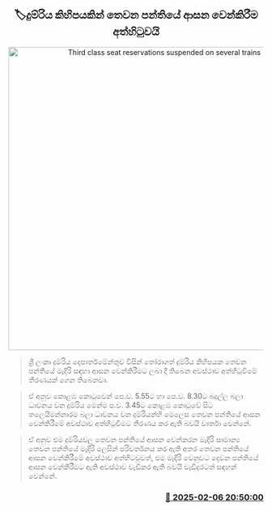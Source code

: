 <p align='center'><b><h2 align='center' title='Third class seat reservations suspended on several trains'>🏷දුම්රිය කිහිපයකින් තෙවන පන්තියේ ආසන වෙන්කිරීම අත්හිටුවයි</h2></b></p>
<p align='center'><img src='https://helakuru.sgp1.cdn.digitaloceanspaces.com/esana/images/lib/trainjaffna.jpg' width='600' alt='Third class seat reservations suspended on several trains'></p>

> ශ්‍රී ලංකා දුම්රිය දෙපාර්තමේන්තුව විසින් තෝරාගත් දුම්රිය කිහිපයක තෙවන පන්තියේ මැදිරි සඳහා ආසන වෙන්කිරීමට ලබා දී තිබෙන අවස්ථාව අත්හිටුවීමේ තීරණයක් ගෙන තිබෙනවා.

> ඒ අනුව කොළඹ කොටුවෙන් පෙ.ව. 5.55ට හා පෙ.ව. 8.30ට බදුල්ල බලා ධාවනය වන දුම්රිය මෙන්ම ප.ව. 3.45ට කොළඹ කොටුවේ සිට තලෙයිමන්නාරම බලා ධාවනය වන දුම්රියන්හි මෙලෙස තෙවන පන්තියේ ආසන වෙන්කිරීමේ අවස්ථාව අත්හිටුවීමට තීරණය කර ඇති බවයි වාර්තා වෙන්නේ.

> ඒ අනුව එම දුම්රියවල තෙවන පන්තියේ ආසන වෙන්කරන මැදිරි සාමාන්‍ය තෙවන පන්තියේ මැදිරි ලෙසින් පරිවර්තනය කර ඇති අතර තෙවන පන්තියේ ආසන වෙන්කිරීමේ අවස්ථාව අත්හිටවූවත්, එම මැදිරි වෙනුවට දෙවන පන්තියේ ආසන වෙන්කිරීමට ඇති අවස්ථාව වැඩිකර ඇති බවයි වැඩිදුරටත් සඳහන් වෙන්නේ. 



<h3 align='right'><a href='https://www.helakuru.lk/esana/p/107243/'>📅 2025-02-06 20:50:00</a></h3>
